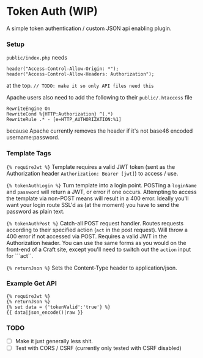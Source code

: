 # Token Auth (WIP)
A simple token authentication / custom JSON api enabling plugin. 

### Setup
```public/index.php``` needs
```
header("Access-Control-Allow-Origin: *");
header("Access-Control-Allow-Headers: Authorization");
```
at the top. ```// TODO: make it so only API files need this```

Apache users also need to add the following to their ```public/.htaccess``` file
```
RewriteEngine On
RewriteCond %{HTTP:Authorization} ^(.*)
RewriteRule .* - [e=HTTP_AUTHORIZATION:%1]
```
because Apache currently removes the header if it's not base46 encoded username:password.

### Template Tags
```{% requireJwt %}```
Template requires a valid JWT token (sent as the Authorization header ```Authorization: Bearer [jwt]```) to access / use.

```{% tokenAuthLogin %}```
Turn template into a login point. POSTing a ```loginName``` and ```password``` will return a JWT, or error if one occurs.
Attempting to access the template via non-POST means will result in a 400 error.
Ideally you'll want your login route SSL'd as (at the moment) you have to send the password as plain text.

```{% tokenAuthPost %}```
Catch-all POST request handler. Routes requests according to their specified action (```act``` in the post request).
Will throw a 400 error if not accessed via POST. Requires a valid JWT in the Authorization header.
You can use the same forms as you would on the front-end of a Craft site, except you'll need to switch out the ```action``` input for ```act``.

```{% returnJson %}```
Sets the Content-Type header to application/json.


### Example Get API
```twig
{% requireJwt %}
{% returnJson %}
{% set data = {'tokenValid':'true'} %}
{{ data|json_encode()|raw }}
```

### TODO
- [ ] Make it just generally less shit.
- [ ] Test with CORS / CSRF (currently only tested with CSRF disabled)